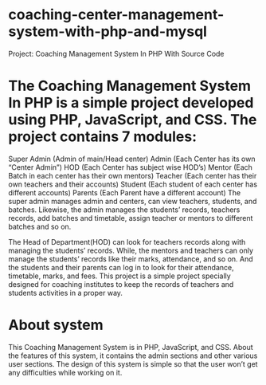 # coaching-center-management-system-with-php-and-mysql


Project: Coaching Management System In PHP With Source Code

# The Coaching Management System In PHP is a simple project developed using PHP, JavaScript, and CSS. The project contains 7 modules:

Super Admin (Admin of main/Head center)
Admin (Each Center has its own “Center Admin”)
HOD (Each Center has subject wise HOD’s)
Mentor (Each Batch in each center has their own mentors)
Teacher (Each center has their own teachers and their accounts)
Student (Each student of each center has different accounts)
Parents (Each Parent have a different account)
The super admin manages admin and centers, can view teachers, students, and batches. Likewise, the admin manages the students’ records, teachers records, add batches and timetable, assign teacher or mentors to different batches and so on.

The Head of Department(HOD) can look for teachers records along with managing the students’ records. While, the mentors and teachers can only manage the students’ records like their marks, attendance, and so on. And the students and their parents can log in to look for their attendance, timetable, marks, and fees. This project is a simple project specially designed for coaching institutes to keep the records of teachers and students activities in a proper way.

# About system
This Coaching Management System is in PHP, JavaScript, and CSS. About the features of this system, it contains the admin sections and other various user sections. The design of this system is simple so that the user won’t get any difficulties while working on it.
